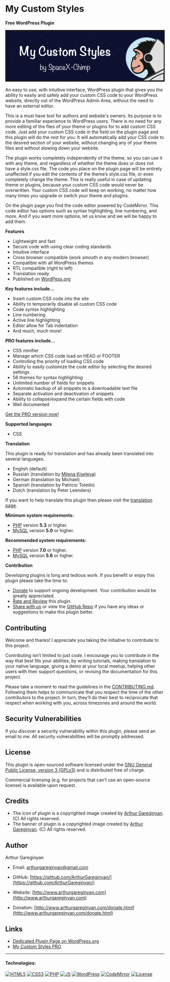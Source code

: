 # My Custom Styles

**Free WordPress Plugin**

![screenshot](https://github.com/ArthurGareginyan/my-custom-styles/blob/master/assets/banner-772x250.png)

An easy to use, with intuitive interface, WordPress plugin that gives you the ability to easily and safely add your custom CSS code to your WordPress website, directly out of the WordPress Admin Area, without the need to have an external editor.

This is a must have tool for authors and website's owners. Its purpose is to provide a familiar experience to WordPress users. There is no need for any more editing of the files of your theme or plugins for to add custom CSS code. Just add your custom CSS code in the field on the plugin page and this plugin will do the rest for you. It will automatically add your CSS code to the desired section of your website, without changing any of your theme files and without slowing down your website.

The plugin works completely independently of the theme, so you can use it with any theme, and regardless of whether the theme does or does not have a style.css file. The code you place on the plugin page will be entirely unaffected if you edit the contents of the theme’s style.css file, or even completely change the theme. This is really useful in case of updating theme or plugins, because your custom CSS code would never be overwritten. Your custom CSS code will keep on working, no matter how many times you upgrade or switch your theme and plugins.

On the plugin page you find the code editor powered by CodeMirror. This code editor has options such as syntax highlighting, line numbering, and more. And if you want more options, let us know and we will be happy to add them.

**Features**

* Lightweight and fast
* Secure code with using clear coding standards
* Intuitive interface
* Cross browser compatible (work smooth in any modern browser)
* Compatible with all WordPress themes
* RTL compatible (right to left)
* Translation ready
* Published on [WordPess.org](http://wordpess.org/)

**Key features include...**

* Insert custom CSS code into the site
* Ability to temporarily disable all custom CSS code
* Code syntax highlighting
* Line numbering
* Active line highlighting
* Editor allow for Tab indentation
* And much, much more!

**PRO features include...**

* CSS minifier
* Manage which CSS code load on HEAD or FOOTER
* Controlling the priority of loading CSS code
* Ability to easily customize the code editor by selecting the desired settings
* 56 themes for syntax highlighting
* Unlimited number of fields for snippets
* Automatic backup of all snippets to a downloadable text file
* Separate activation and deactivation of snippets
* Ability to collapse/expand the certain fields with code
* Well documented

[Get the PRO version now!](https://www.spacexchimp.com/plugins/my-custom-styles-pro.html)

**Supported languages**

* CSS

**Translation**

This plugin is ready for translation and has already been translated into several languages.

* English (default)
* Russian (translation by [Milena Kiseleva](https://www.instagram.com/milava_kiseleva/))
* German (translation by Michael)
* Spanish (translation by Patricio Toledo)
* Dutch (translation by Peter Leenders)

If you want to help translate this plugin then please visit the [translation page](https://translate.wordpress.org/projects/wp-plugins/my-custom-styles).

**Minimum system requirements:**

* [PHP](https://php.net) version **5.3** or higher.
* [MySQL](https://www.mysql.com) version **5.0** or higher.

**Recommended system requirements:**

* [PHP](https://php.net) version **7.0** or higher.
* [MySQL](https://www.mysql.com) version **5.6** or higher.

**Contribution**

Developing plugins is long and tedious work. If you benefit or enjoy this plugin please take the time to:

* [Donate](https://www.spacexchimp.com/donate.html) to support ongoing development. Your contribution would be greatly appreciated.
* [Rate and Review](https://wordpress.org/support/view/plugin-reviews/my-custom-styles?rate=5#postform) this plugin.
* [Share with us](https://www.spacexchimp.com/contact.html) or view the [GitHub Repo](https://github.com/ArthurGareginyan/my-custom-styles) if you have any ideas or suggestions to make this plugin better.


## Contributing

Welcome and thanks! I appreciate you taking the initiative to contribute to this project.

Contributing isn’t limited to just code. I encourage you to contribute in the way that best fits your abilities, by writing tutorials, making translation to your native language, giving a demo at your local meetup, helping other users with their support questions, or revising  the documentation for this project.

Please take a moment to read the guidelines in the [CONTRIBUTING.md](https://github.com/ArthurGareginyan/my-custom-styles/blob/master/CONTRIBUTING.md). Following them helps to communicate that you respect the time of the other contributors to the project. In turn, they’ll do their best to reciprocate that respect when working with you, across timezones and around the world.


## Security Vulnerabilities

If you discover a security vulnerability within this plugin, please send an email to me. All security vulnerabilities will be promptly addressed.


## License

This plugin is open-sourced software licensed under the [GNU General Public License, version 3 (GPLv3)](http://www.gnu.org/licenses/gpl-3.0.html) and is distributed free of charge.

Commercial licensing (e.g. for projects that can’t use an open-source license) is available upon request.


## Credits

* The icon of plugin is a copyrighted image created by [Arthur Gareginyan](http://www.arthurgareginyan.com). (C) All rights reserved.
* The banner of plugin is a copyrighted image created by [Arthur Gareginyan](http://www.arthurgareginyan.com). (C) All rights reserved.


## Author

Arthur Gareginyan

* Email: arthurgareginyan@gmail.com

* GitHub: [https://github.com/ArthurGareginyan/](https://github.com/ArthurGareginyan/)

* Website: [http://www.arthurgareginyan.com](http://www.arthurgareginyan.com)

* Donation: [http://www.arthurgareginyan.com/donate.html](http://www.arthurgareginyan.com/donate.html)


## Links

* [Dedicated Plugin Page on WordPress.org](https://wordpress.org/plugins/my-custom-styles/)
* [My Custom Styles PRO](https://www.spacexchimp.com/plugins/my-custom-styles-pro.html)


---
#### Technologies:

[![HTML5](http://mycyberuniverse.com/public-files/images/logos/HTML5.png)]()
[![CSS3](http://mycyberuniverse.com/public-files/images/logos/CSS3.png)]()
[![PHP](http://mycyberuniverse.com/public-files/images/logos/PHP.png)]()
[![JS](http://mycyberuniverse.com/public-files/images/logos/JavaScript.png)]()
[![WordPress](http://mycyberuniverse.com/public-files/images/logos/WordPress.png)](https://wordpress.org)
[![CodeMirror](http://mycyberuniverse.com/public-files/images/logos/CodeMirror.png)]()
[![License](http://mycyberuniverse.com/public-files/images/logos/GPLv3.png)](http://www.gnu.org/licenses/gpl-3.0.html)
